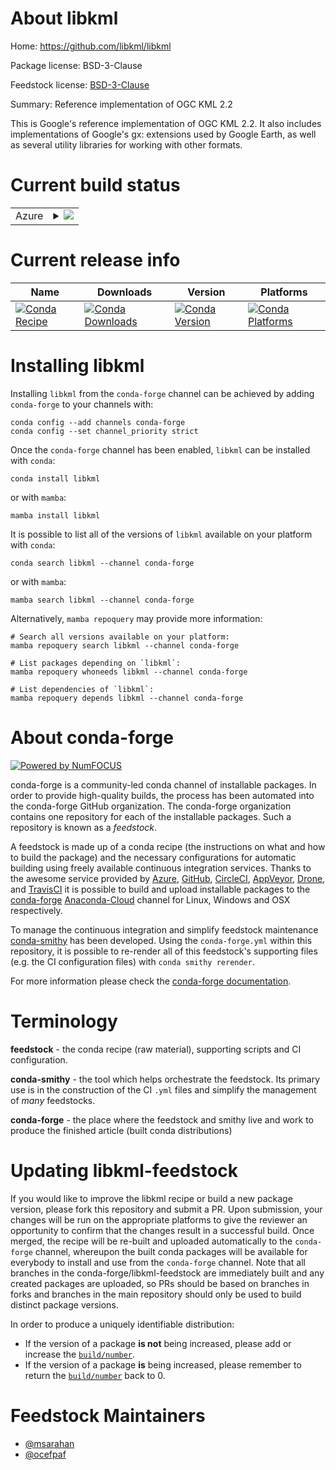 About libkml
============

Home: https://github.com/libkml/libkml

Package license: BSD-3-Clause

Feedstock license: [BSD-3-Clause](https://github.com/conda-forge/libkml-feedstock/blob/main/LICENSE.txt)

Summary: Reference implementation of OGC KML 2.2

This is Google's reference implementation of OGC KML 2.2.
It also includes implementations of Google's gx: extensions used by Google Earth,
as well as several utility libraries for working with other formats.


Current build status
====================


<table>
    
  <tr>
    <td>Azure</td>
    <td>
      <details>
        <summary>
          <a href="https://dev.azure.com/conda-forge/feedstock-builds/_build/latest?definitionId=549&branchName=main">
            <img src="https://dev.azure.com/conda-forge/feedstock-builds/_apis/build/status/libkml-feedstock?branchName=main">
          </a>
        </summary>
        <table>
          <thead><tr><th>Variant</th><th>Status</th></tr></thead>
          <tbody><tr>
              <td>linux_64</td>
              <td>
                <a href="https://dev.azure.com/conda-forge/feedstock-builds/_build/latest?definitionId=549&branchName=main">
                  <img src="https://dev.azure.com/conda-forge/feedstock-builds/_apis/build/status/libkml-feedstock?branchName=main&jobName=linux&configuration=linux_64_" alt="variant">
                </a>
              </td>
            </tr><tr>
              <td>linux_aarch64</td>
              <td>
                <a href="https://dev.azure.com/conda-forge/feedstock-builds/_build/latest?definitionId=549&branchName=main">
                  <img src="https://dev.azure.com/conda-forge/feedstock-builds/_apis/build/status/libkml-feedstock?branchName=main&jobName=linux&configuration=linux_aarch64_" alt="variant">
                </a>
              </td>
            </tr><tr>
              <td>linux_ppc64le</td>
              <td>
                <a href="https://dev.azure.com/conda-forge/feedstock-builds/_build/latest?definitionId=549&branchName=main">
                  <img src="https://dev.azure.com/conda-forge/feedstock-builds/_apis/build/status/libkml-feedstock?branchName=main&jobName=linux&configuration=linux_ppc64le_" alt="variant">
                </a>
              </td>
            </tr><tr>
              <td>osx_64</td>
              <td>
                <a href="https://dev.azure.com/conda-forge/feedstock-builds/_build/latest?definitionId=549&branchName=main">
                  <img src="https://dev.azure.com/conda-forge/feedstock-builds/_apis/build/status/libkml-feedstock?branchName=main&jobName=osx&configuration=osx_64_" alt="variant">
                </a>
              </td>
            </tr><tr>
              <td>osx_arm64</td>
              <td>
                <a href="https://dev.azure.com/conda-forge/feedstock-builds/_build/latest?definitionId=549&branchName=main">
                  <img src="https://dev.azure.com/conda-forge/feedstock-builds/_apis/build/status/libkml-feedstock?branchName=main&jobName=osx&configuration=osx_arm64_" alt="variant">
                </a>
              </td>
            </tr><tr>
              <td>win_64</td>
              <td>
                <a href="https://dev.azure.com/conda-forge/feedstock-builds/_build/latest?definitionId=549&branchName=main">
                  <img src="https://dev.azure.com/conda-forge/feedstock-builds/_apis/build/status/libkml-feedstock?branchName=main&jobName=win&configuration=win_64_" alt="variant">
                </a>
              </td>
            </tr>
          </tbody>
        </table>
      </details>
    </td>
  </tr>
</table>

Current release info
====================

| Name | Downloads | Version | Platforms |
| --- | --- | --- | --- |
| [![Conda Recipe](https://img.shields.io/badge/recipe-libkml-green.svg)](https://anaconda.org/conda-forge/libkml) | [![Conda Downloads](https://img.shields.io/conda/dn/conda-forge/libkml.svg)](https://anaconda.org/conda-forge/libkml) | [![Conda Version](https://img.shields.io/conda/vn/conda-forge/libkml.svg)](https://anaconda.org/conda-forge/libkml) | [![Conda Platforms](https://img.shields.io/conda/pn/conda-forge/libkml.svg)](https://anaconda.org/conda-forge/libkml) |

Installing libkml
=================

Installing `libkml` from the `conda-forge` channel can be achieved by adding `conda-forge` to your channels with:

```
conda config --add channels conda-forge
conda config --set channel_priority strict
```

Once the `conda-forge` channel has been enabled, `libkml` can be installed with `conda`:

```
conda install libkml
```

or with `mamba`:

```
mamba install libkml
```

It is possible to list all of the versions of `libkml` available on your platform with `conda`:

```
conda search libkml --channel conda-forge
```

or with `mamba`:

```
mamba search libkml --channel conda-forge
```

Alternatively, `mamba repoquery` may provide more information:

```
# Search all versions available on your platform:
mamba repoquery search libkml --channel conda-forge

# List packages depending on `libkml`:
mamba repoquery whoneeds libkml --channel conda-forge

# List dependencies of `libkml`:
mamba repoquery depends libkml --channel conda-forge
```


About conda-forge
=================

[![Powered by
NumFOCUS](https://img.shields.io/badge/powered%20by-NumFOCUS-orange.svg?style=flat&colorA=E1523D&colorB=007D8A)](https://numfocus.org)

conda-forge is a community-led conda channel of installable packages.
In order to provide high-quality builds, the process has been automated into the
conda-forge GitHub organization. The conda-forge organization contains one repository
for each of the installable packages. Such a repository is known as a *feedstock*.

A feedstock is made up of a conda recipe (the instructions on what and how to build
the package) and the necessary configurations for automatic building using freely
available continuous integration services. Thanks to the awesome service provided by
[Azure](https://azure.microsoft.com/en-us/services/devops/), [GitHub](https://github.com/),
[CircleCI](https://circleci.com/), [AppVeyor](https://www.appveyor.com/),
[Drone](https://cloud.drone.io/welcome), and [TravisCI](https://travis-ci.com/)
it is possible to build and upload installable packages to the
[conda-forge](https://anaconda.org/conda-forge) [Anaconda-Cloud](https://anaconda.org/)
channel for Linux, Windows and OSX respectively.

To manage the continuous integration and simplify feedstock maintenance
[conda-smithy](https://github.com/conda-forge/conda-smithy) has been developed.
Using the ``conda-forge.yml`` within this repository, it is possible to re-render all of
this feedstock's supporting files (e.g. the CI configuration files) with ``conda smithy rerender``.

For more information please check the [conda-forge documentation](https://conda-forge.org/docs/).

Terminology
===========

**feedstock** - the conda recipe (raw material), supporting scripts and CI configuration.

**conda-smithy** - the tool which helps orchestrate the feedstock.
                   Its primary use is in the construction of the CI ``.yml`` files
                   and simplify the management of *many* feedstocks.

**conda-forge** - the place where the feedstock and smithy live and work to
                  produce the finished article (built conda distributions)


Updating libkml-feedstock
=========================

If you would like to improve the libkml recipe or build a new
package version, please fork this repository and submit a PR. Upon submission,
your changes will be run on the appropriate platforms to give the reviewer an
opportunity to confirm that the changes result in a successful build. Once
merged, the recipe will be re-built and uploaded automatically to the
`conda-forge` channel, whereupon the built conda packages will be available for
everybody to install and use from the `conda-forge` channel.
Note that all branches in the conda-forge/libkml-feedstock are
immediately built and any created packages are uploaded, so PRs should be based
on branches in forks and branches in the main repository should only be used to
build distinct package versions.

In order to produce a uniquely identifiable distribution:
 * If the version of a package **is not** being increased, please add or increase
   the [``build/number``](https://docs.conda.io/projects/conda-build/en/latest/resources/define-metadata.html#build-number-and-string).
 * If the version of a package **is** being increased, please remember to return
   the [``build/number``](https://docs.conda.io/projects/conda-build/en/latest/resources/define-metadata.html#build-number-and-string)
   back to 0.

Feedstock Maintainers
=====================

* [@msarahan](https://github.com/msarahan/)
* [@ocefpaf](https://github.com/ocefpaf/)

